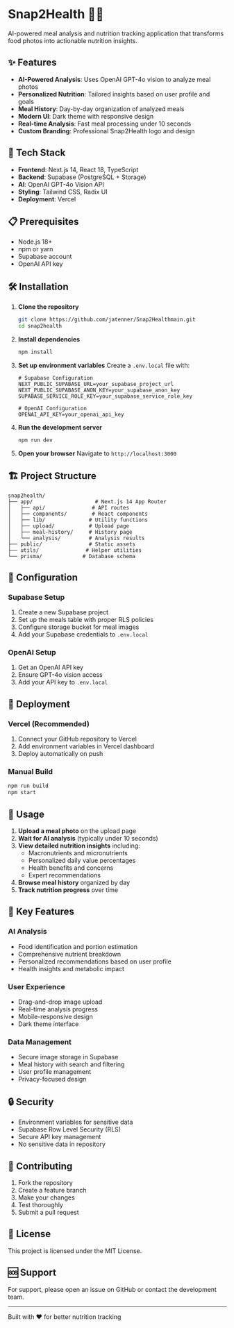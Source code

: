 # Snap2Health 🍎📸

AI-powered meal analysis and nutrition tracking application that transforms food photos into actionable nutrition insights.

## ✨ Features

- **AI-Powered Analysis**: Uses OpenAI GPT-4o vision to analyze meal photos
- **Personalized Nutrition**: Tailored insights based on user profile and goals
- **Meal History**: Day-by-day organization of analyzed meals
- **Modern UI**: Dark theme with responsive design
- **Real-time Analysis**: Fast meal processing under 10 seconds
- **Custom Branding**: Professional Snap2Health logo and design

## 🚀 Tech Stack

- **Frontend**: Next.js 14, React 18, TypeScript
- **Backend**: Supabase (PostgreSQL + Storage)
- **AI**: OpenAI GPT-4o Vision API
- **Styling**: Tailwind CSS, Radix UI
- **Deployment**: Vercel

## 📋 Prerequisites

- Node.js 18+ 
- npm or yarn
- Supabase account
- OpenAI API key

## 🛠️ Installation

1. **Clone the repository**
   ```bash
   git clone https://github.com/jatenner/Snap2Healthmain.git
   cd snap2health
   ```

2. **Install dependencies**
   ```bash
   npm install
   ```

3. **Set up environment variables**
   Create a `.env.local` file with:
   ```env
   # Supabase Configuration
   NEXT_PUBLIC_SUPABASE_URL=your_supabase_project_url
   NEXT_PUBLIC_SUPABASE_ANON_KEY=your_supabase_anon_key
   SUPABASE_SERVICE_ROLE_KEY=your_supabase_service_role_key

   # OpenAI Configuration
   OPENAI_API_KEY=your_openai_api_key
   ```

4. **Run the development server**
   ```bash
   npm run dev
   ```

5. **Open your browser**
   Navigate to `http://localhost:3000`

## 🏗️ Project Structure

```
snap2health/
├── app/                    # Next.js 14 App Router
│   ├── api/               # API routes
│   ├── components/        # React components
│   ├── lib/              # Utility functions
│   ├── upload/           # Upload page
│   ├── meal-history/     # History page
│   └── analysis/         # Analysis results
├── public/               # Static assets
├── utils/               # Helper utilities
└── prisma/             # Database schema
```

## 🔧 Configuration

### Supabase Setup
1. Create a new Supabase project
2. Set up the meals table with proper RLS policies
3. Configure storage bucket for meal images
4. Add your Supabase credentials to `.env.local`

### OpenAI Setup
1. Get an OpenAI API key
2. Ensure GPT-4o vision access
3. Add your API key to `.env.local`

## 🚀 Deployment

### Vercel (Recommended)
1. Connect your GitHub repository to Vercel
2. Add environment variables in Vercel dashboard
3. Deploy automatically on push

### Manual Build
```bash
npm run build
npm start
```

## 📱 Usage

1. **Upload a meal photo** on the upload page
2. **Wait for AI analysis** (typically under 10 seconds)
3. **View detailed nutrition insights** including:
   - Macronutrients and micronutrients
   - Personalized daily value percentages
   - Health benefits and concerns
   - Expert recommendations
4. **Browse meal history** organized by day
5. **Track nutrition progress** over time

## 🎯 Key Features

### AI Analysis
- Food identification and portion estimation
- Comprehensive nutrient breakdown
- Personalized recommendations based on user profile
- Health insights and metabolic impact

### User Experience
- Drag-and-drop image upload
- Real-time analysis progress
- Mobile-responsive design
- Dark theme interface

### Data Management
- Secure image storage in Supabase
- Meal history with search and filtering
- User profile management
- Privacy-focused design

## 🔒 Security

- Environment variables for sensitive data
- Supabase Row Level Security (RLS)
- Secure API key management
- No sensitive data in repository

## 🤝 Contributing

1. Fork the repository
2. Create a feature branch
3. Make your changes
4. Test thoroughly
5. Submit a pull request

## 📄 License

This project is licensed under the MIT License.

## 🆘 Support

For support, please open an issue on GitHub or contact the development team.

---

Built with ❤️ for better nutrition tracking

<!-- ✅ ALL MODULE RESOLUTION ISSUES FIXED - PRODUCTION BUILD SUCCESSFUL -->
